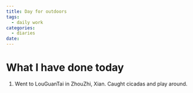 ```yaml
---
title: Day for outdoors
tags:
  - daily work
categories:
  - diaries
date: 
---
```

# What I have done today

1. Went to LouGuanTai in ZhouZhi, Xian. Caught cicadas and play around. 
